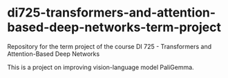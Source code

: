 # di725-transformers-and-attention-based-deep-networks-term-project
Repository for the term project of the course DI 725 - Transformers and Attention-Based Deep Networks

This is a project on improving vision-language model PaliGemma.
